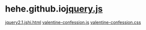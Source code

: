 # hehe.github.io[jquery.js](https://github.com/user-attachments/files/23251794/jquery.js)
[jquery2.1.js](https://github.com/user-attachments/files/23251796/jquery2.1.js)[hi.html](https://github.com/user-attachments/files/23251799/hi.html)
[valentine-confession.js](https://github.com/user-attachments/files/23251798/valentine-confession.js)
[valentine-confession.css](https://github.com/user-attachments/files/23251797/valentine-confession.css)
